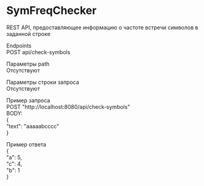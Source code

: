 # SymFreqChecker
REST API, предоставляющее информацию о частоте встречи символов в заданной строке  

Endpoints  
POST api/check-symbols  

Параметры path  
Отсутствуют  

Параметры строки запроса  
Отсутствуют  

Пример запроса  
POST "http://localhost:8080/api/check-symbols"  
BODY:  
{  
    "text": "aaaaabcccc"  
}  

Пример ответа  
{  
    "a": 5,  
    "c": 4,  
    "b": 1  
}  
